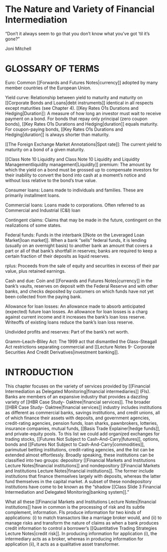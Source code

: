 # The Nature and Variety of Financial Intermediation  

“Don’t it always seem to go that you don’t know what you’ve got ‘til it’s gone?”  

Joni Mitchell  

# GLOSSARY OF TERMS  

Euro: Common [[Forwards and Futures Notes|currency]] adopted by many member countries of the European Union.  

Yield curve: Relationship between yield to maturity and maturity on [[Corporate Bonds and Loans|debt instruments]] identical in all respects except maturities (see Chapter 4). [[Key Rates O1s Durations and Hedging|Duration]]: A measure of how long an investor must wait to receive payment on a bond. For bonds that repay only principal (zero coupon bonds), [[Key Rates O1s Durations and Hedging|duration]] equals maturity. For coupon-paying bonds, [[Key Rates O1s Durations and Hedging|duration]] is always shorter than maturity.  

[[The Foreign Exchange Market Annotations|Spot rate]]: The current yield to maturity on a bond of a given maturity.  

[[Class Note 10 Liquidity and Class Note 10 Liquidity and Liquidity Managementliquidity management|Liquidity]] premium: The amount by which the yield on a bond must be grossed up to compensate investors for their inability to convert the bond into cash at a moment’s notice and without loss relative to the bond’s true value.  

Consumer loans: Loans made to individuals and families. These are primarily installment loans.  

Commercial loans: Loans made to corporations. Often referred to as Commercial and Industrial (C&I) loan  

Contingent claims: Claims that may be made in the future, contingent on the realizations of some states.  

Federal funds: Funds in the interbank [[Note on the Leveraged Loan Market|loan market]]. When a bank “sells” federal funds, it is lending (usually on an overnight basis) to another bank an amount that covers a part or all of that bank’s shortfall in reserves; banks are required to keep a certain fraction of their deposits as liquid reserves.  

rplus: Proceeds from the sale of equity and securities in excess of their par value, plus retained earnings.  

Cash and due: Coin and [[Forwards and Futures Notes|currency]] in the bank’s vaults, reserves on deposit with the Federal Reserve and with other banks, and checks deposited by customers on which funds have not yet been collected from the paying bank.  

Allowance for loan losses: An allowance made to absorb anticipated (expected) future loan losses. An allowance for loan losses is a charg against current income and it increases the bank’s loan loss reserve. Writeoffs of existing loans reduce the bank’s loan loss reserve.  

Undivided profits and reserves: Part of the bank’s net worth.  

Gramm–Leach–Bliley Act: The 1999 act that dismantled the Glass–Steagall Act restrictions separating commercial and [[Lecture Notes 9- Corporate Securities And Credit Derivatives|investment banking]].  

# INTRODUCTION  

This chapter focuses on the variety of services provided by [[Financial Intermediation as Delegated Monitoring|financial intermediaries]] (FIs). Banks are members of an expansive industry that provides a dazzling variety of [[HBR Case Study- Oaktree|financial services]]. The broader [[HBR Case Study- Oaktree|financial services]] industry includes institutions as different as commercial banks, savings institutions, and credit unions, all of which finance their assets with deposits, and government agencies, credit-rating agencies, pension funds, loan sharks, pawnbrokers, lotteries, insurance companies, mutual funds, [[Basis Trade Explainer|hedge funds]], and private-equity pools. To this list we could add organized exchanges for trading stocks, [[Futures Not Subject to Cash-And-Carry|futures]], options, bonds and [[Futures Not Subject to Cash-And-Carry|commodities]], parimutuel betting institutions, credit-rating agencies, and the list can be extended almost effortlessly. Broadly speaking, these institutions can be classified into two groups: depository [[Financial Markets and Institutions Lecture Notes|financial institutions]] and nondepository [[Financial Markets and Institutions Lecture Notes|financial institutions]]. The former include institutions that finance themselves largely with deposits, whereas the latter fund themselves in the capital market. A subset of these nondepository institutions have come to be known as the “shadow [[Class Slide 3 Financial Intermediation and Delegated Monitoring|banking system]].”  

What all these [[Financial Markets and Institutions Lecture Notes|financial institutions]] have in common is the processing of risk and its subtle complement, information. FIs produce information for two kinds of applications: (i) to match transactors like a marriage broker would, and (ii) to manage risks and transform the nature of claims as when a bank produces credit information to control a borrower’s [[Quantitative Trading Strategies Lecture Notes|credit risk]]. In producing information for application (i), the intermediary acts as a broker, whereas in producing information for application (ii), it acts as a qualitative asset transformer.  
